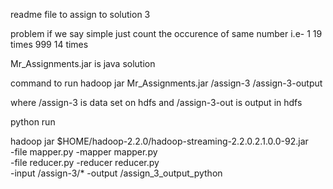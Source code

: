 readme file to assign to solution 3

problem if we say simple just count the occurence of same number 
i.e- 1		19 times
     999	14 times
     
Mr_Assignments.jar is java solution

command to run 
hadoop jar Mr_Assignments.jar /assign-3 /assign-3-output

where /assign-3  is data set on hdfs
and /assign-3-out is output in hdfs

python run

hadoop jar $HOME/hadoop-2.2.0/hadoop-streaming-2.2.0.2.1.0.0-92.jar \
-file mapper.py -mapper mapper.py \
-file reducer.py -reducer reducer.py \
-input /assign-3/* -output /assign_3_output_python
